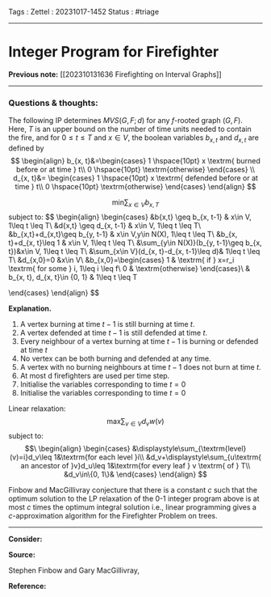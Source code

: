 Tags :
Zettel :  20231017-1452
Status : #triage 

-----

# Integer Program for Firefighter

**Previous note:** [[202310131636 Firefighting on Interval Graphs]]

-----

### Questions & thoughts:

The following IP determines $MVS(G,F;d)$ for any $f$-rooted graph $(G,F)$. Here, $T$ is an upper bound on the number of time units needed to contain the fire, and for $0\leq t\leq T$ and $x\in V$, the boolean variables $b_{x,t}$ and $d_{x,t}$ are defined by
$$
\begin{align}
b_{x, t}&=\begin{cases}
1 \hspace{10pt} x \textrm{ burned before or at time } t\\
0 \hspace{10pt} \textrm{otherwise}
\end{cases}
\\
d_{x, t}&= \begin{cases}
1 \hspace{10pt} x \textrm{ defended before or at time } t\\
0 \hspace{10pt} \textrm{otherwise}
\end{cases}
\end{align}
$$


$$
\displaystyle\textrm{min}\sum_{x\in V}b_{x,T}
$$
subject to:
$$
\begin{align}
\begin{cases}
&b{x,t} \geq b_{x, t-1} & x\in V, 1\leq t \leq T\\
&d{x,t} \geq d_{x, t-1} & x\in V, 1\leq t \leq T\\
&b_{x,t}+d_{x,t}\geq b_{y, t-1} & x\in V,y\in N(X), 1\leq t \leq T\\
&b_{x, t}+d_{x, t}\leq 1 & x\in V, 1\leq t \leq T\\
&\sum_{y\in N(X)}(b_{y, t-1}\geq b_{x, t})&x\in V, 1\leq t \leq T\\
&\sum_{x\in V}(d_{x, t}-d_{x, t-1}\leq d)& 1\leq t \leq T\\
&d_{x,0}=0 &x\in V\\
&b_{x,0}=\begin{cases}
		     1 & \textrm{ if } x=r_i \textrm{ for some } i, 1\leq i \leq f\\
		     0 & \textrm{otherwise}
		 \end{cases}\\
& b_{x, t}, d_{x, t}\in \{0, 1\} & 1\leq t \leq T

\end{cases}
\end{align}
$$

**Explanation.** 
1. A vertex burning at time $t − 1$ is still burning at time $t$. 
2. A vertex defended at time $t-1$ is still defended at time $t$.
3. Every neighbour of a vertex burning at time $t−1$ is burning or defended at time $t$
4. No vertex can be both burning and defended at any time. 
5. A vertex with no burning neighbours at time $t − 1$ does not burn at time $t$. 
6. At most d firefighters are used per time step. 
7. Initialise the variables corresponding to time $t = 0$
8. Initialise the variables corresponding to time $t = 0$

Linear relaxation:
$$\textrm{max}\sum_{v\in V}d_vw(v)$$
subject to:
$$\
\begin{align}
\begin{cases}
&\displaystyle\sum_{\textrm{level}(v)=i}d_v\leq 1&\textrm{for each level }i\\
&d_v+\displaystyle\sum_{u\textrm{ an ancestor of }v}d_u\leq 1&\textrm{for every leaf } v \textrm{ of } T\\
&d_v\in\{0, 1\}&
\end{cases}
\end{align}
$$

Finbow and MacGillivray conjecture that there is a constant $c$ such that the optimum solution to the LP relaxation of the 0-1 integer program above is at most $c$ times the optimum integral solution i.e., linear programming gives a $c$-approximation algorithm for the Firefighter Problem on trees.

-----
 
**Consider:**


**Source:** 

Stephen Finbow and Gary MacGillivray, 


**Reference:** 

